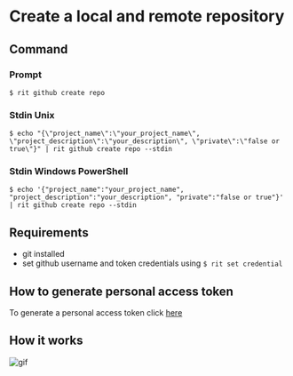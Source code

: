 # Create a local and remote repository

## Command

### Prompt

`$ rit github create repo`

### Stdin Unix

`$ echo "{\"project_name\":\"your_project_name\", \"project_description\":\"your_description\", \"private\":\"false or true\"}" | rit github create repo --stdin`

### Stdin Windows PowerShell

`$ echo '{"project_name":"your_project_name", "project_description":"your_description", "private":"false or true"}' | rit github create repo --stdin`

## Requirements

- git installed
- set github username and token credentials using `$ rit set credential`

## How to generate personal access token

To generate a personal access token click [here](https://github.com/settings/tokens)

## How it works

![gif](https://media.giphy.com/media/U5bfisA8omNg52kEG1/giphy.gif)
